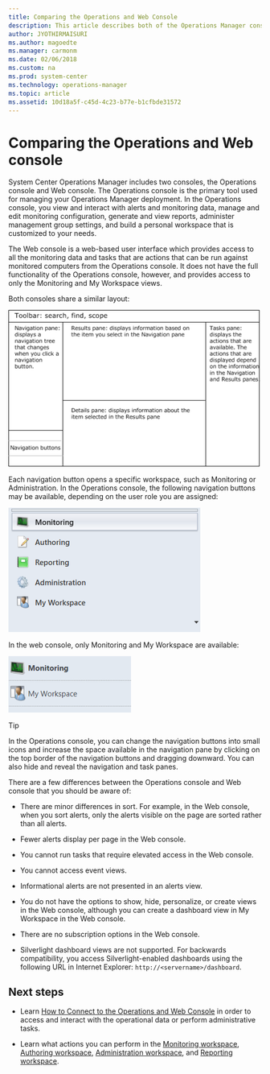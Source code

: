 ```yaml
---
title: Comparing the Operations and Web Console
description: This article describes both of the Operations Manager consoles and the differences between them for viewing monitoring data and performing administration in the management group.
author: JYOTHIRMAISURI
ms.author: magoedte
ms.manager: carmonm
ms.date: 02/06/2018
ms.custom: na
ms.prod: system-center
ms.technology: operations-manager
ms.topic: article
ms.assetid: 10d18a5f-c45d-4c23-b77e-b1cfbde31572
---
```


# Comparing the Operations and Web console

System Center Operations Manager includes two consoles, the Operations console and Web console.  The Operations console is the primary tool used for managing your Operations Manager deployment. In the Operations console, you view and interact with alerts and monitoring data, manage and edit monitoring configuration, generate and view reports,  administer management group settings, and build a personal workspace that is customized to your needs.

The Web console is a web-based user interface which provides access to all the monitoring data and tasks that are actions that can be run against monitored computers from the Operations console.  It does not have the full functionality of the Operations console, however, and provides access to only the Monitoring and My Workspace views. 

Both consoles share a similar layout:  
  
![Diagram of the console panes](./media/manage-consoles-comparison/om2016-consoleframe.png)  
  
Each navigation button opens a specific workspace, such as Monitoring or Administration. In the Operations console, the following navigation buttons may be available, depending on the user role you are assigned:  
  
![Navigation buttons in Operations Console](./media/manage-consoles-comparison/om2016-operations-console-navbuttons.png)  
  
In the web console, only Monitoring and My Workspace are available:  
  
![Navigation buttons in Web console](./media/manage-consoles-comparison/om2016-web-console-navbuttons.png)  
  
> [!TIP]  
> In the Operations console, you can change the navigation buttons into small icons and increase the space available in the navigation pane by clicking on the top border of the navigation buttons and dragging downward. You can also hide and reveal the navigation and task panes.  
  
There are a few differences between the Operations console and Web console that you should be aware of:  
  
-   There are minor differences in sort. For example, in the Web console, when you sort alerts, only the alerts visible on the page are sorted rather than all alerts.  
  
-   Fewer alerts display per page in the Web console.  
  
-   You cannot run tasks that require elevated access in the Web console.  

-   You cannot access event views.

-   Informational alerts are not presented in an alerts view.  
  
-   You do not have the options to show, hide, personalize, or create views in the Web console, although you can create a dashboard view in My Workspace in the Web console.  
  
-   There are no subscription options in the Web console.  

-   Silverlight dashboard views are not supported.  For backwards compatibility, you access Silverlight-enabled dashboards using the following URL in Internet Explorer: `http://<servername>/dashboard`.     

## Next steps

* Learn [How to Connect to the Operations and Web Console](manage-consoles-how-to-connect.md) in order to access and interact with the operational data or perform administrative tasks.  

* Learn what actions you can perform in the [Monitoring workspace](manage-using-monitoring-workspace.md), [Authoring workspace](manage-using-authoring-workspace.md), [Administration workspace](manage-using-admin-workspace.md), and [Reporting workspace](manage-using-reporting-workspace.md).   
  

